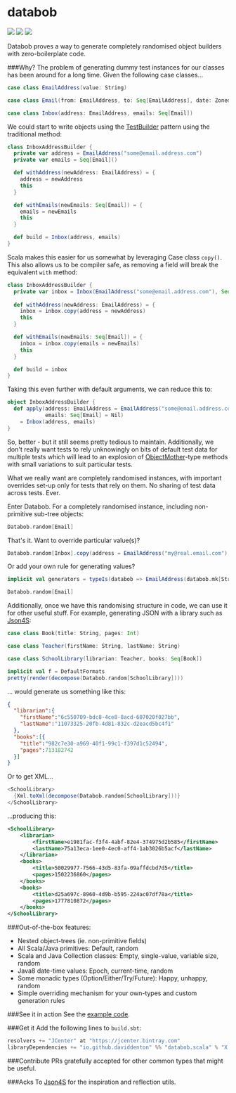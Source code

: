databob
===========

<a href="https://travis-ci.org/daviddenton/databob.scala.svg?branch=master" target="_top">
<img src="https://travis-ci.org/daviddenton/databob.scala.svg?branch=master"/></a> 
<a href="https://coveralls.io/github/daviddenton/databob.scala?branch=master" target="_top"><img src="https://coveralls.io/repos/daviddenton/databob.scala/badge.svg?branch=master"/></a> 
<a href="https://bintray.com/daviddenton/maven/databob/_latestVersion" target="_top"><img src="https://api.bintray.com/packages/daviddenton/maven/databob/images/download.svg"/></a> 

Databob proves a way to generate completely randomised object builders with zero-boilerplate code.

###Why?
The problem of generating dummy test instances for our classes has been around for a long time. Given the following case classes...
```scala
case class EmailAddress(value: String)

case class Email(from: EmailAddress, to: Seq[EmailAddress], date: ZonedDateTime, read: Boolean, subject: String, readReceipt: Try[ReadReceipt])

case class Inbox(address: EmailAddress, emails: Seq[Email])
```

We could start to write objects using the [TestBuilder](http://www.javacodegeeks.com/2013/06/builder-pattern-good-for-code-great-for-tests.html) pattern using the traditional method:
```scala
class InboxAddressBuilder {
  private var address = EmailAddress("some@email.address.com")
  private var emails = Seq[Email]()

  def withAddress(newAddress: EmailAddress) = {
    address = newAddress
    this
  }

  def withEmails(newEmails: Seq[Email]) = {
    emails = newEmails
    this
  }

  def build = Inbox(address, emails)
}
```

Scala makes this easier for us somewhat by leveraging Case class ```copy()```. This also allows us to be compiler safe, as removing 
a field will break the equivalent ```with``` method:
```scala
class InboxAddressBuilder {
  private var inbox = Inbox(EmailAddress("some@email.address.com"), Seq[Email]())
  
  def withAddress(newAddress: EmailAddress) = {
    inbox = inbox.copy(address = newAddress)
    this
  }

  def withEmails(newEmails: Seq[Email]) = {
    inbox = inbox.copy(emails = newEmails)
    this
  }

  def build = inbox
}

```

Taking this even further with default arguments, we can reduce this to:
```scala
object InboxAddressBuilder {
  def apply(address: EmailAddress = EmailAddress("some@email.address.com"),
            emails: Seq[Email] = Nil)
    = Inbox(address, emails)
}
```

So, better - but it still seems pretty tedious to maintain. Additionally, we don't really want tests to rely unknowingly on 
bits of default test data for multiple tests which will lead to an explosion of [ObjectMother](http://martinfowler.com/bliki/ObjectMother.html)-type methods with small variations 
to suit particular tests.

What we really want are completely randomised instances, with important overrides set-up only for tests that rely on them. No sharing of test data across tests. Ever.

Enter Databob. For a completely randomised instance, including non-primitive sub-tree objects:
```scala
Databob.random[Email]
```

That's it. Want to override particular value(s)?
```scala
Databob.random[Inbox].copy(address = EmailAddress("my@real.email.com")
```

Or add your own rule for generating values?
```scala
implicit val generators = typeIs(databob => EmailAddress(databob.mk[String] + "@" + databob.mk[String] + ".com")) +: Generators.EmptyGenerators

Databob.random[Email]
```

Additionally, once we have this randomising structure in code, we can use it for other useful stuff. For example, generating JSON with
a library such as [Json4S](https://github.com/json4s/json4s):
```scala
case class Book(title: String, pages: Int)

case class Teacher(firstName: String, lastName: String)

case class SchoolLibrary(librarian: Teacher, books: Seq[Book])

implicit val f = DefaultFormats
pretty(render(decompose(Databob.random[SchoolLibrary])))
```

... would generate us something like this:
```json
{
  "librarian":{
    "firstName":"6c550709-bdc8-4ce8-8acd-607020f027bb",
    "lastName":"11073325-20fb-4d81-832c-d2eacd5bc4f1"
  },
  "books":[{
    "title":"982c7e30-a969-40f1-99c1-f397d1c52494",
    "pages":713182742
  }]
}
```

Or to get XML...
```scala
<SchoolLibrary>
  {Xml.toXml(decompose(Databob.random[SchoolLibrary]))}
</SchoolLibrary>
```

...producing this:
```XML
<SchoolLibrary>
    <librarian>
        <firstName>e1981fac-f3f4-4abf-82e4-374975d2b585</firstName>
        <lastName>75a13eca-1ee0-4ec0-aff4-1ab3026b5acf</lastName>
    </librarian>
    <books>
        <title>50029977-7566-43d5-83fa-09affdcbd7d5</title>
        <pages>1502236860</pages>
    </books>
    <books>
        <title>d25a697c-8960-4d9b-b595-224ac07df78a</title>
        <pages>1777810872</pages>
    </books>
</SchoolLibrary>
```

###Out-of-the-box features:
- Nested object-trees (ie. non-primitive fields)
- All Scala/Java primitives: Default, random
- Scala and Java Collection classes: Empty, single-value, variable size, random
- Java8 date-time values: Epoch, current-time, random
- Some monadic types (Option/Either/Try/Future): Happy, unhappy, random
- Simple overriding mechanism for your own-types and custom generation rules

###See it in action
See the [example code](https://github.com/daviddenton/databob.scala/tree/master/src/test/scala/databob/examples).

###Get it
Add the following lines to ```build.sbt```:
```scala
resolvers += "JCenter" at "https://jcenter.bintray.com"
libraryDependencies += "io.github.daviddenton" %% "databob.scala" % "X.X.X"
```

###Contribute
PRs gratefully accepted for other common types that might be useful.

###Acks
To [Json4S](https://github.com/json4s/json4s) for the inspiration and reflection utils.
